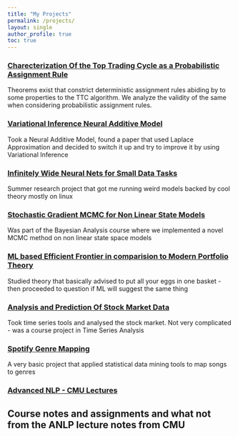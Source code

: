 ```yaml
---
title: "My Projects"
permalink: /projects/
layout: single
author_profile: true
toc: true
---
```


### [Charecterization Of the Top Trading Cycle as a Probabilistic Assignment Rule](https://saithepaithewhyyy.github.io/404.html)
Theorems exist that constrict deterministic assignment rules abiding by to some properties to the TTC algorithm. We analyze the validity of the same when considering probabilistic assignment rules.  

### [Variational Inference Neural Additive Model](https://github.com/saithepaithewhyyy/Vi-NAM-PML)
Took a Neural Additive Model, found a paper that used Laplace Approximation and decided to switch it up and try to improve it by using Variational Inference

### [Infinitely Wide Neural Nets for Small Data Tasks](https://github.com/saithepaithewhyyy/Infinitely-Wide-Neural-Networks-for-Small-Data-Tasks)
Summer research project that got me running weird models backed by cool theory mostly on linux

### [Stochastic Gradient MCMC for Non Linear State Models](https://github.com/saithepaithewhyyy/Stochastic-Gradient-MCMC-for-non-linear-state-models---MTH422)
Was part of the Bayesian Analysis course where we implemented a novel MCMC method on non linear state space models

### [ML based Efficient Frontier in comparision to Modern Portfolio Theory](https://saithepaithewhyyy.github.io/404.html)
Studied theory that basically advised to put all your eggs in one basket - then proceeded to question if ML will suggest the same thing

### [Analysis and Prediction Of Stock Market Data](https://saithepaithewhyyy.github.io/404.html)
Took time series tools and analysed the stock market. Not very complicated - was a course project in Time Series Analysis

### [Spotify Genre Mapping](https://github.com/saithepaithewhyyy/MTH443-Project---Spotify-Genre-Mapping)
A very basic project that applied statistical data mining tools to map songs to genres

### [Advanced NLP - CMU Lectures](https://saithepaithewhyyy.github.io/404.html)
Course notes and assignments and what not from the ANLP lecture notes from CMU
---
